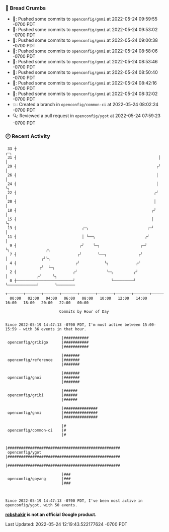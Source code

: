 ### 🍞 Bread Crumbs

 * 🚢: Pushed some commits to `openconfig/gnmi` at 2022-05-24 09:59:55 -0700 PDT
 * 🚢: Pushed some commits to `openconfig/gnmi` at 2022-05-24 09:53:02 -0700 PDT
 * 🚢: Pushed some commits to `openconfig/gnmi` at 2022-05-24 09:00:38 -0700 PDT
 * 🚢: Pushed some commits to `openconfig/gnmi` at 2022-05-24 08:58:06 -0700 PDT
 * 🚢: Pushed some commits to `openconfig/gnmi` at 2022-05-24 08:53:46 -0700 PDT
 * 🚢: Pushed some commits to `openconfig/gnmi` at 2022-05-24 08:50:40 -0700 PDT
 * 🚢: Pushed some commits to `openconfig/gnmi` at 2022-05-24 08:42:16 -0700 PDT
 * 🚢: Pushed some commits to `openconfig/gnmi` at 2022-05-24 08:32:02 -0700 PDT
 * 💥: Created a branch in `openconfig/common-ci` at 2022-05-24 08:02:24 -0700 PDT
 * 🔍: Reviewed a pull request in  `openconfig/ygot` at 2022-05-24 07:59:23 -0700 PDT

### 🕘 Recent Activity
```
 33 ┼                                                               ╭─╮
 31 ┤                                                               │ │
 29 ┤                                                              ╭╯ │
 26 ┤                                                              │  │
 24 ┤                                                              │  ╰╮
 22 ┤                                                             ╭╯   │
 20 ┤                                                             │    │
 18 ┤                                                            ╭╯    │
 15 ┤                                                            │     ╰╮
 13 ┤                             ╭─╮                          ╭─╯      │
 11 ┤                             │ ╰──╮                      ╭╯        │
  9 ┤                            ╭╯    ╰─╮                  ╭─╯         ╰╮                ╭╮
  7 ┤                           ╭╯       ╰──╮              ╭╯            │               ╭╯╰╮
  4 ┤                          ╭╯           ╰╮            ╭╯             │              ╭╯  ╰─╮
  2 ┤                         ╭╯             ╰─╮         ╭╯              │             ╭╯     ╰╮
  0 ┼─────────────────────────╯                ╰─────────╯               ╰─────────────╯       ╰────────
    +───────+───────+───────+───────+───────+───────+───────+───────+───────+───────+───────+───────+────
  00:00   02:00   04:00   06:00   08:00   10:00   12:00   14:00   16:00   18:00   20:00   22:00   00:00   

						Commits by Hour of Day


Since 2022-05-19 14:47:13 -0700 PDT, I'm most active between 15:00-15:59 - with 36 events in that hour.

```



```
                         |###########
 openconfig/gribigo      |###########
                         |###########

                         |#######
 openconfig/reference    |#######
                         |#######

                         |#######
 openconfig/gnoi         |#######
                         |#######

                         |######
 openconfig/gribi        |######
                         |######

                         |###############
 openconfig/gnmi         |###############
                         |###############

                         |#
 openconfig/common-ci    |#
                         |#

                         |##################################################
 openconfig/ygot         |##################################################
                         |##################################################

                         |###
 openconfig/goyang       |###
                         |###



Since 2022-05-19 14:47:13 -0700 PDT, I've been most active in openconfig/ygot, with 50 events.

```
**[robshakir](mailto:robjs@google.com) is not an official Google product.**  


Last Updated: 2022-05-24 12:19:43.522177624 -0700 PDT
